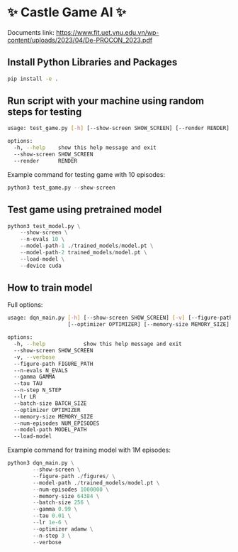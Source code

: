 #  ✨ Castle Game AI ✨  

Documents link: https://www.fit.uet.vnu.edu.vn/wp-content/uploads/2023/04/De-PROCON_2023.pdf

## Install Python Libraries and Packages

``` bash
pip install -e .
```

## Run script with your machine using random steps for testing

``` bash
usage: test_game.py [-h] [--show-screen SHOW_SCREEN] [--render RENDER]

options:
  -h, --help    show this help message and exit
  --show-screen SHOW_SCREEN
  --render      RENDER
```

Example command for testing game with 10 episodes:

```python
python3 test_game.py --show-screen
```

## Test game using pretrained model

```python
python3 test_model.py \
    --show-screen \
    --n-evals 10 \
    --model-path-1 ./trained_models/model.pt \
    --model-path-2 trained_models/model.pt \
    --load-model \
    --device cuda
```

## How to train model

Full options:
``` bash
usage: dqn_main.py [-h] [--show-screen SHOW_SCREEN] [-v] [--figure-path FIGURE_PATH] [--n-evals N_EVALS] [--gamma GAMMA] [--tau TAU] [--n-step N_STEP] [--lr LR] [--batch-size BATCH_SIZE]
                   [--optimizer OPTIMIZER] [--memory-size MEMORY_SIZE] [--num-episodes NUM_EPISODES] [--model-path MODEL_PATH] [--load-model]

options:
  -h, --help            show this help message and exit
  --show-screen SHOW_SCREEN
  -v, --verbose
  --figure-path FIGURE_PATH
  --n-evals N_EVALS
  --gamma GAMMA
  --tau TAU
  --n-step N_STEP
  --lr LR
  --batch-size BATCH_SIZE
  --optimizer OPTIMIZER
  --memory-size MEMORY_SIZE
  --num-episodes NUM_EPISODES
  --model-path MODEL_PATH
  --load-model
```

Example command for training model with 1M episodes:

```python
python3 dqn_main.py \
        --show-screen \
        --figure-path ./figures/ \
        --model-path ./trained_models/model.pt \
        --num-episodes 1000000 \
        --memory-size 64384 \
        --batch-size 256 \
        --gamma 0.99 \
        --tau 0.01 \
        --lr 1e-6 \
        --optimizer adamw \
        --n-step 3 \
        --verbose
```
